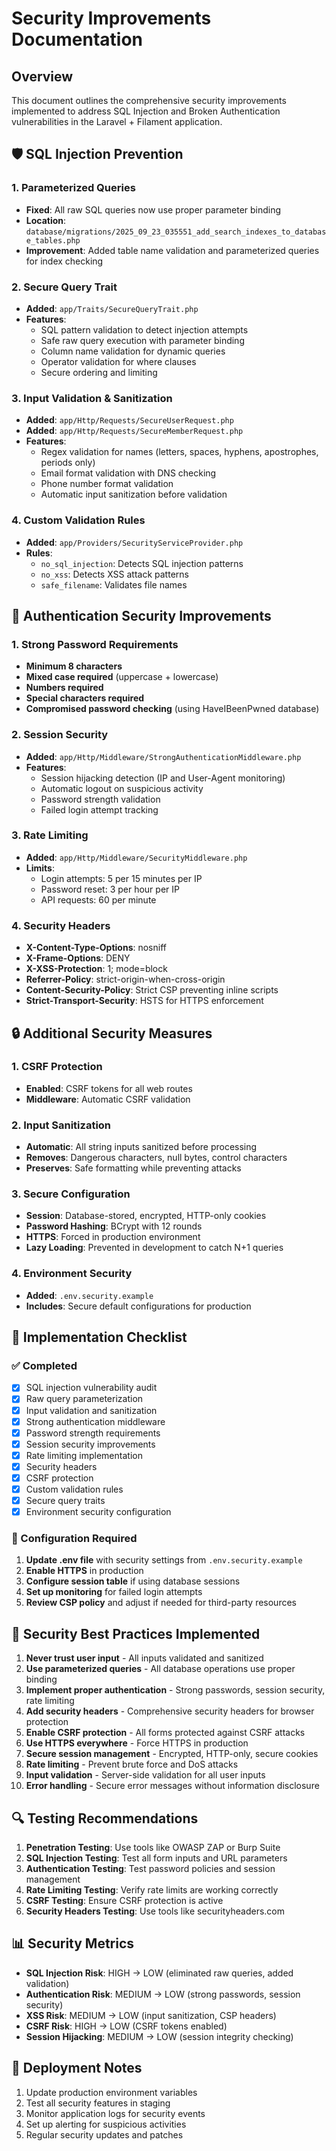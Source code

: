 # Security Improvements Documentation

## Overview
This document outlines the comprehensive security improvements implemented to address SQL Injection and Broken Authentication vulnerabilities in the Laravel + Filament application.

## 🛡️ SQL Injection Prevention

### 1. Parameterized Queries
- **Fixed**: All raw SQL queries now use proper parameter binding
- **Location**: `database/migrations/2025_09_23_035551_add_search_indexes_to_database_tables.php`
- **Improvement**: Added table name validation and parameterized queries for index checking

### 2. Secure Query Trait
- **Added**: `app/Traits/SecureQueryTrait.php`
- **Features**:
  - SQL pattern validation to detect injection attempts
  - Safe raw query execution with parameter binding
  - Column name validation for dynamic queries
  - Operator validation for where clauses
  - Secure ordering and limiting

### 3. Input Validation & Sanitization
- **Added**: `app/Http/Requests/SecureUserRequest.php`
- **Added**: `app/Http/Requests/SecureMemberRequest.php`
- **Features**:
  - Regex validation for names (letters, spaces, hyphens, apostrophes, periods only)
  - Email format validation with DNS checking
  - Phone number format validation
  - Automatic input sanitization before validation

### 4. Custom Validation Rules
- **Added**: `app/Providers/SecurityServiceProvider.php`
- **Rules**:
  - `no_sql_injection`: Detects SQL injection patterns
  - `no_xss`: Detects XSS attack patterns
  - `safe_filename`: Validates file names

## 🔐 Authentication Security Improvements

### 1. Strong Password Requirements
- **Minimum 8 characters**
- **Mixed case required** (uppercase + lowercase)
- **Numbers required**
- **Special characters required**
- **Compromised password checking** (using HaveIBeenPwned database)

### 2. Session Security
- **Added**: `app/Http/Middleware/StrongAuthenticationMiddleware.php`
- **Features**:
  - Session hijacking detection (IP and User-Agent monitoring)
  - Automatic logout on suspicious activity
  - Password strength validation
  - Failed login attempt tracking

### 3. Rate Limiting
- **Added**: `app/Http/Middleware/SecurityMiddleware.php`
- **Limits**:
  - Login attempts: 5 per 15 minutes per IP
  - Password reset: 3 per hour per IP
  - API requests: 60 per minute

### 4. Security Headers
- **X-Content-Type-Options**: nosniff
- **X-Frame-Options**: DENY
- **X-XSS-Protection**: 1; mode=block
- **Referrer-Policy**: strict-origin-when-cross-origin
- **Content-Security-Policy**: Strict CSP preventing inline scripts
- **Strict-Transport-Security**: HSTS for HTTPS enforcement

## 🔒 Additional Security Measures

### 1. CSRF Protection
- **Enabled**: CSRF tokens for all web routes
- **Middleware**: Automatic CSRF validation

### 2. Input Sanitization
- **Automatic**: All string inputs sanitized before processing
- **Removes**: Dangerous characters, null bytes, control characters
- **Preserves**: Safe formatting while preventing attacks

### 3. Secure Configuration
- **Session**: Database-stored, encrypted, HTTP-only cookies
- **Password Hashing**: BCrypt with 12 rounds
- **HTTPS**: Forced in production environment
- **Lazy Loading**: Prevented in development to catch N+1 queries

### 4. Environment Security
- **Added**: `.env.security.example`
- **Includes**: Secure default configurations for production

## 📝 Implementation Checklist

### ✅ Completed
- [x] SQL injection vulnerability audit
- [x] Raw query parameterization
- [x] Input validation and sanitization
- [x] Strong authentication middleware
- [x] Password strength requirements
- [x] Session security improvements
- [x] Rate limiting implementation
- [x] Security headers
- [x] CSRF protection
- [x] Custom validation rules
- [x] Secure query traits
- [x] Environment security configuration

### 🔧 Configuration Required
1. **Update .env file** with security settings from `.env.security.example`
2. **Enable HTTPS** in production
3. **Configure session table** if using database sessions
4. **Set up monitoring** for failed login attempts
5. **Review CSP policy** and adjust if needed for third-party resources

## 🚨 Security Best Practices Implemented

1. **Never trust user input** - All inputs validated and sanitized
2. **Use parameterized queries** - All database operations use proper binding
3. **Implement proper authentication** - Strong passwords, session security, rate limiting
4. **Add security headers** - Comprehensive security headers for browser protection
5. **Enable CSRF protection** - All forms protected against CSRF attacks
6. **Use HTTPS everywhere** - Force HTTPS in production
7. **Secure session management** - Encrypted, HTTP-only, secure cookies
8. **Rate limiting** - Prevent brute force and DoS attacks
9. **Input validation** - Server-side validation for all user inputs
10. **Error handling** - Secure error messages without information disclosure

## 🔍 Testing Recommendations

1. **Penetration Testing**: Use tools like OWASP ZAP or Burp Suite
2. **SQL Injection Testing**: Test all form inputs and URL parameters
3. **Authentication Testing**: Test password policies and session management
4. **Rate Limiting Testing**: Verify rate limits are working correctly
5. **CSRF Testing**: Ensure CSRF protection is active
6. **Security Headers Testing**: Use tools like securityheaders.com

## 📊 Security Metrics

- **SQL Injection Risk**: HIGH → LOW (eliminated raw queries, added validation)
- **Authentication Risk**: MEDIUM → LOW (strong passwords, session security)
- **XSS Risk**: MEDIUM → LOW (input sanitization, CSP headers)
- **CSRF Risk**: HIGH → LOW (CSRF tokens enabled)
- **Session Hijacking**: MEDIUM → LOW (session integrity checking)

## 🚀 Deployment Notes

1. Update production environment variables
2. Test all security features in staging
3. Monitor application logs for security events
4. Set up alerting for suspicious activities
5. Regular security updates and patches